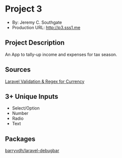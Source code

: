 # Project 3
+ By: Jeremy C. Southgate
+ Production URL: <http://p3.sss1.me>


## Project Description
An App to tally-up income and expenses for tax season.


## Sources
[Laravel Validation & Regex for Currency](https://stackoverflow.com/questions/33624710/how-to-validate-money-in-laravel5-request-class)


## 3+ Unique Inputs
+ Select/Option
+ Number
+ Radio
+ Text


## Packages
[barryvdh/laravel-debugbar](https://github.com/barryvdh/laravel-debugbar)
